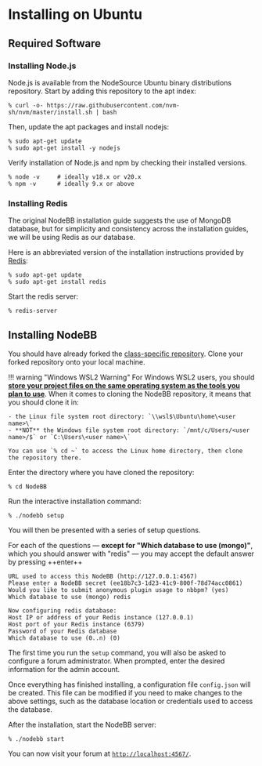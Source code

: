 # Installing on Ubuntu

## Required Software

### Installing Node.js

Node.js is available from the NodeSource Ubuntu binary distributions repository. Start by adding this repository to the apt index:

```console
% curl -o- https://raw.githubusercontent.com/nvm-sh/nvm/master/install.sh | bash
```

Then, update the apt packages and install nodejs:
```console
% sudo apt-get update
% sudo apt-get install -y nodejs
```

Verify installation of Node.js and npm by checking their installed versions.

```console
% node -v     # ideally v18.x or v20.x
% npm -v      # ideally 9.x or above
```

### Installing Redis

The original NodeBB installation guide suggests the use of MongoDB database, but for simplicity and consistency across the installation guides, we will be using Redis as our database.

Here is an abbreviated version of the installation instructions provided by [Redis](https://redis.io/docs/getting-started/installation/install-redis-on-linux/):

```console
% sudo apt-get update
% sudo apt-get install redis
```

Start the redis server:

```console
% redis-server
```

## Installing NodeBB

You should have already forked the [class-specific repository](https://github.com/CMU-313/NodeBB). Clone your forked repository onto your local machine.

!!! warning "Windows WSL2 Warning"
    For Windows WSL2 users, you should [**store your project files on the same operating system as the tools you plan to use**](https://learn.microsoft.com/en-us/windows/wsl/filesystems#file-storage-and-performance-across-file-systems). When it comes to cloning the NodeBB repository, it means that you should clone it in:
    
    - the Linux file system root directory: `\\wsl$\Ubuntu\home\<user name>\`
    - **NOT** the Windows file system root directory: `/mnt/c/Users/<user name>/$` or `C:\Users\<user name>\`

    You can use `% cd ~` to access the Linux home directory, then clone the repository there.

Enter the directory where you have cloned the repository:

```console
% cd NodeBB
```

Run the interactive installation command:

```console
% ./nodebb setup
```

You will then be presented with a series of setup questions. 

For each of the questions — **except for "Which database to use (mongo)"**, which you should answer with "redis" — you may accept the default answer by pressing ++enter++

```console
URL used to access this NodeBB (http://127.0.0.1:4567) 
Please enter a NodeBB secret (ee18b7c3-1d23-41c9-800f-78d74acc0861) 
Would you like to submit anonymous plugin usage to nbbpm? (yes) 
Which database to use (mongo) redis

Now configuring redis database:
Host IP or address of your Redis instance (127.0.0.1) 
Host port of your Redis instance (6379) 
Password of your Redis database 
Which database to use (0..n) (0) 
```

The first time you run the `setup` command, you will also be asked to configure a forum administrator. When prompted, enter the desired information for the admin account.

Once everything has finished installing, a configuration file `config.json` will be created. This file can be modified if you need to make changes to the above settings, such as the database location or credentials used to access the database.

After the installation, start the NodeBB server:

```console
% ./nodebb start
```

You can now visit your forum at [`http://localhost:4567/`](http://localhost:4567/).
